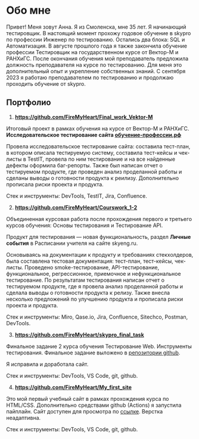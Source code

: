 # Обо мне

Привет! Меня зовут Анна. Я из Смоленска, мне 35 лет. Я начинающий тестировщик. В настоящий момент прохожу годовое обучение в skypro по профессии Инженер по тестированию. Остались два блока: SQL и Автоматизация. В августе прошлого года я также закончила обучение профессии Тестировщик на государственном курсе от Вектор-М и РАНХиГС. После окончания обучения мой преподаватель предложила должность преподавателя на курсе по тестированию. Для меня это дополнительный опыт и укрепление собственных знаний. С сентября 2023 я работаю преподавателем по тестированию и продолжаю проходить обучение от skypro.

## Портфолио

1. **https://github.com/FireMyHeart/Final_work_Vektor-M**

  Итоговый проект в рамках обучения на курсе от Вектор-М и РАНХиГС. **Исследовательское тестирование сайта [обучение-профессии.рф](http://xn----9sbmabpda3bhglnqavz9b.xn--p1ai/)**

  Провела исследовательское тестирование сайта: составила тест-план, в котором описала тестируемую систему, составила тест-кейсы и чек-листы в TestIT, провела по ним тестирование и на все найденные дефекты оформила баг-репорты. Также был написан отчет о тестируемом продукте, где проведен анализ проделанной работы и сделаны выводы о готовности продукта к реилизу. Дополнительно прописала риски проекта и продукта.
  
  Стек и инструменты: DevTools, TestIT, Jira, Confluence.
   
2. **https://github.com/FireMyHeart/Courswork_1-2**

  Объединенная курсовая работа после прохождения первого и третьего курсов обучения: Основы тестирования и Тестирование API.

  Продукт для тестирования 	— новая функциональность, раздел **Личные события** в Расписании учителя на сайте skyeng.ru.

  Основываясь на документации к продукту и требованиях стекхолдеров, была составлена тестовая документация: тест-план, тест-кейсы, чек-листы. Проведено smoke-тестирование, API-тестирование, функциональное, регрессионное, приемочное и нефункциональное тестирование. По результатам тестирования написан отчет о тестируемом продукте, где я провела анализ проделанной работы и сделала выводы о готовности продукта к релизу. Также внесла несколько предложений по улучшению продукта и прописала риски проекта и продукта.

  Стек и инструменты: Miro, Qase.io, Jira, Confluence, Sitechco, Postman, DevTools.

3. **https://github.com/FireMyHeart/skypro_final_task**

  Финальное задание 2 курса обучения Тестирование Web. Инструменты тестирования. Финальное задание выложено в [репозитории github](https://github.com/KateNikonova/skypro_final_task).

  Я исправила и доработала сайт.

  Стек и инструменты: DevTools, VS Code, git, github.

4. **https://github.com/FireMyHeart/My_first_site**

  Это мой первый учебный сайт в рамках прохождения курса по HTML/CSS. Дополнительно средствами github (Actions) я запустила пайплайн. Сайт доступен для просмотра по [ссылке](https://firemyheart.github.io/My_first_site/). Верстка неадаптивна.
  
  Стек и инструменты: DevTools, VS Code, git, github.
